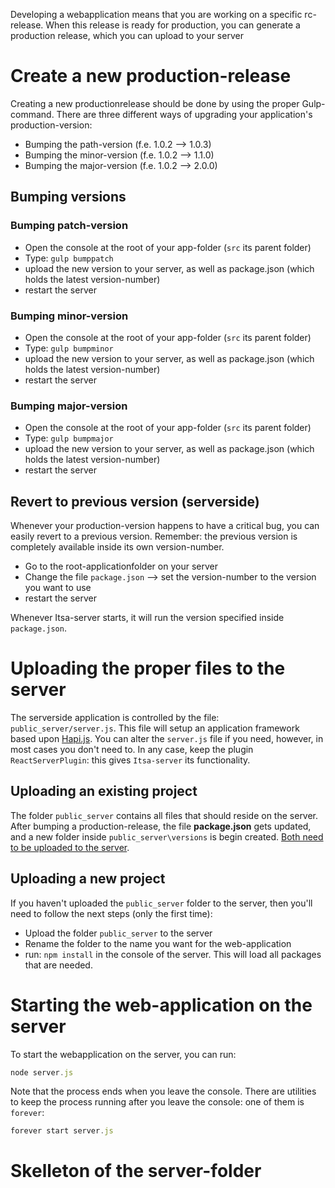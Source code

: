 Developing a webapplication means that you are working on a specific rc-release. When this release is ready for production, you can generate a production release, which you can upload to your server

# Create a new production-release

Creating a new productionrelease should be done by using the proper Gulp-command. There are three different ways of upgrading your application's production-version:

* Bumping the path-version (f.e. 1.0.2 --> 1.0.3)
* Bumping the minor-version (f.e. 1.0.2 --> 1.1.0)
* Bumping the major-version (f.e. 1.0.2 --> 2.0.0)

## Bumping versions

### Bumping patch-version
* Open the console at the root of your app-folder (`src` its parent folder)
* Type: `gulp bumppatch`
* upload the new version to your server, as well as package.json (which holds the latest version-number)
* restart the server

### Bumping minor-version
* Open the console at the root of your app-folder (`src` its parent folder)
* Type: `gulp bumpminor`
* upload the new version to your server, as well as package.json (which holds the latest version-number)
* restart the server

### Bumping major-version
* Open the console at the root of your app-folder (`src` its parent folder)
* Type: `gulp bumpmajor`
* upload the new version to your server, as well as package.json (which holds the latest version-number)
* restart the server

## Revert to previous version (serverside)
Whenever your production-version happens to have a critical bug, you can easily revert to a previous version. Remember: the previous version is completely available inside its own version-number.

* Go to the root-applicationfolder on your server
* Change the file `package.json` --> set the version-number to the version you want to use
* restart the server

Whenever Itsa-server starts, it will run the version specified inside `package.json`.

# Uploading the proper files to the server
The serverside application is controlled by the file: `public_server/server.js`. This file will setup an application framework based upon [Hapi.js](http://hapijs.com). You can alter the `server.js` file if you need, however, in most cases you don't need to. In any case, keep the plugin `ReactServerPlugin`: this gives `Itsa-server` its functionality.

## Uploading an existing project
The folder `public_server` contains all files that should reside on the server. After bumping a production-release, the file **package.json** gets updated, and a new folder inside `public_server\versions` is begin created. <u>Both need to be uploaded to the server</u>.

## Uploading a new project
If you haven't uploaded the `public_server` folder to the server, then you'll need to follow the next steps (only the first time):

* Upload the folder `public_server` to the server
* Rename the folder to the name you want for the web-application
* run: `npm install` in the console of the server. This will load all packages that are needed.

# Starting the web-application on the server
To start the webapplication on the server, you can run:

```js
node server.js
```
Note that the process ends when you leave the console. There are utilities to keep the process running after you leave the console: one of them is `forever`:

```js
forever start server.js
```
# Skelleton of the server-folder